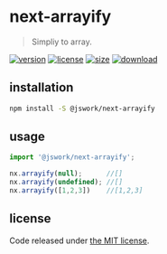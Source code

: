 # next-arrayify
> Simpliy to array.

[![version][version-image]][version-url]
[![license][license-image]][license-url]
[![size][size-image]][size-url]
[![download][download-image]][download-url]

## installation
```bash
npm install -S @jswork/next-arrayify
```

## usage
```js
import '@jswork/next-arrayify';

nx.arrayify(null);      //[]
nx.arrayify(undefined); //[]
nx.arrayify([1,2,3])    //[1,2,3]
```

## license
Code released under [the MIT license](https://github.com/afeiship/next-arrayify/blob/master/LICENSE.txt).

[version-image]: https://img.shields.io/npm/v/@jswork/next-arrayify
[version-url]: https://npmjs.org/package/@jswork/next-arrayify

[license-image]: https://img.shields.io/npm/l/@jswork/next-arrayify
[license-url]: https://github.com/afeiship/next-arrayify/blob/master/LICENSE.txt

[size-image]: https://img.shields.io/bundlephobia/minzip/@jswork/next-arrayify
[size-url]: https://github.com/afeiship/next-arrayify/blob/master/dist/next-arrayify.min.js

[download-image]: https://img.shields.io/npm/dm/@jswork/next-arrayify
[download-url]: https://www.npmjs.com/package/@jswork/next-arrayify
